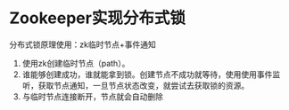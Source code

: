 # Zookeeper实现分布式锁

分布式锁原理使用：zk临时节点+事件通知

1. 使用zk创建临时节点（path）。
2. 谁能够创建成功，谁就能拿到锁。创建节点不成功就等待，使用使用事件监听，获取节点通知，一旦节点状态改变，就尝试去获取锁的资源。
3. 与临时节点连接断开，节点就会自动删除